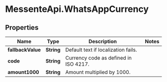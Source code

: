 # MessenteApi.WhatsAppCurrency

## Properties
Name | Type | Description | Notes
------------ | ------------- | ------------- | -------------
**fallbackValue** | **String** | Default text if localization fails. | 
**code** | **String** | Currency code as defined in ISO 4217. | 
**amount1000** | **String** | Amount multiplied by 1000. | 


